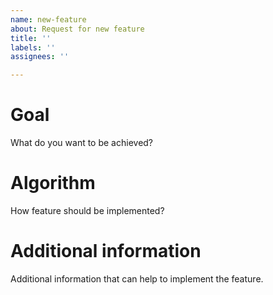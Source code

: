 ```yaml
---
name: new-feature
about: Request for new feature
title: ''
labels: ''
assignees: ''

---
```


# Goal
What do you want to be achieved?

# Algorithm
How feature should be implemented?

# Additional information
Additional information that can help to implement the feature.
